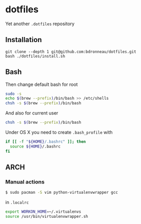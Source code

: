 # dotfiles

Yet another `.dotfiles` repository

## Installation

```
git clone --depth 1 git@github.com:bdronneau/dotfiles.git
bash ./dotfiles/install.sh
```

## Bash

Then change default bash for root

```bash
sudo -s
echo $(brew --prefix)/bin/bash >> /etc/shells
chsh -s $(brew --prefix)/bin/bash
```

And also for current user

```bash
chsh -s $(brew --prefix)/bin/bash
```

Under OS X you need to create `.bash_profile` with
```bash
if [[ -f "${HOME}/.bashrc" ]]; then
  source ${HOME}/.bashrc
fi
```

## ARCH

### Manual actions

```bash
$ sudo pacman -S vim python-virtualenvwrapper gcc
```

in `.localrc`
```bash
export WORKON_HOME=~/.virtualenvs
source /usr/bin/virtualenvwrapper.sh
```
